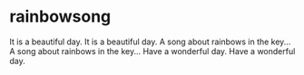 # rainbowsong
It is a beautiful day.
It is a beautiful day.
A song about rainbows in the key...
A song about rainbows in the key...
Have a wonderful day.
Have a wonderful day.
